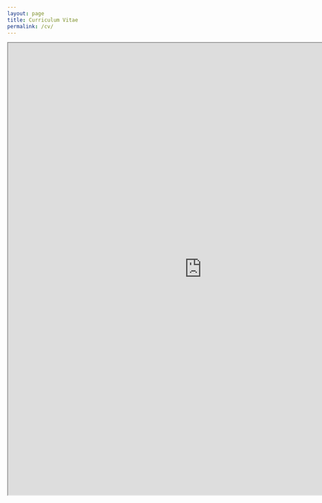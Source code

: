 ```yaml
---
layout: page
title: Curriculum Vitae
permalink: /cv/
---
```

<div align="center"><iframe src="https://docs.google.com/document/d/1vvQ0LZy2ZgGp4Zr_7OdtTrQ4NCVUUX5qgZn4KqM-Fa4/pub?embedded=true" width="900px" height="1050px" align="center"></iframe></div>
